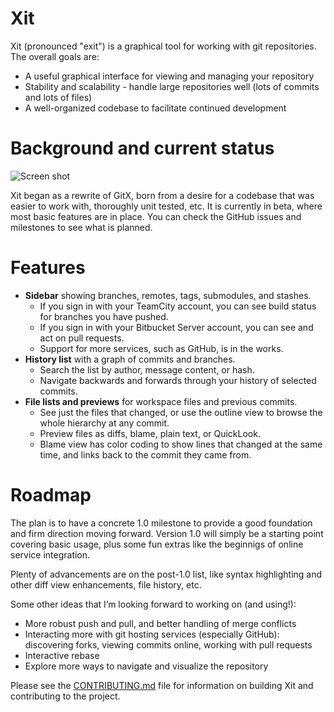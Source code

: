 # Xit

Xit (pronounced "exit") is a graphical tool for working with git repositories. The overall goals are:

  * A useful graphical interface for viewing and managing your repository
  * Stability and scalability - handle large repositories well (lots of commits and lots of files)
  * A well-organized codebase to facilitate continued development

# Background and current status

![Screen shot](screenshot.png)

Xit began as a rewrite of GitX, born from a desire for a codebase that was easier to work with, thoroughly unit tested, etc. It is currently in beta, where most basic features are in place. You can check the GitHub issues and milestones to see what is planned.

# Features

* **Sidebar** showing branches, remotes, tags, submodules, and stashes.
  * If you sign in with your TeamCity account, you can see build status for branches you have pushed.
  * If you sign in with your Bitbucket Server account, you can see and act on pull requests.
  * Support for more services, such as GitHub, is in the works.
* **History list** with a graph of commits and branches.
  * Search the list by author, message content, or hash.
  * Navigate backwards and forwards through your history of selected commits.
* **File lists and previews** for workspace files and previous commits.
  * See just the files that changed, or use the outline view to browse the whole hierarchy at any commit.
  * Preview files as diffs, blame, plain text, or QuickLook.
  * Blame view has color coding to show lines that changed at the same time, and links back to the commit they came from.

# Roadmap

The plan is to have a concrete 1.0 milestone to provide a good foundation and firm direction moving forward. Version 1.0 will simply be a starting point covering basic usage, plus some fun extras like the beginnigs of online service integration.

Plenty of advancements are on the post-1.0 list, like syntax highlighting and other diff view enhancements, file history, etc.

Some other ideas that I’m looking forward to working on (and using!):

  * More robust push and pull, and better handling of merge conflicts
  * Interacting more with git hosting services (especially GitHub): discovering forks, viewing commits online, working with pull requests
  * Interactive rebase
  * Explore more ways to navigate and visualize the repository

Please see the [CONTRIBUTING.md](CONTRIBUTING.md) file for information on building Xit and contributing to the project.
